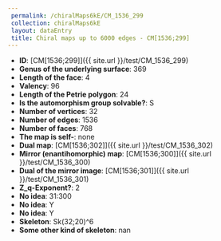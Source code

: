 ```yaml
--- 
 permalink: /chiralMaps6kE/CM_1536_299 
 collection: chiralMaps6kE
 layout: dataEntry
 title: Chiral maps up to 6000 edges - CM[1536;299]
---
```


- **ID**: [CM[1536;299]]({{ site.url }}/test/CM_1536_299)
- **Genus of the underlying surface**: 369
- **Length of the face**: 4
- **Valency**: 96
- **Length of the Petrie polygon**: 24
- **Is the automorphism group solvable?**: S
- **Number of vertices**: 32
- **Number of edges**: 1536
- **Number of faces**: 768
- **The map is self-**: none
- **Dual map**: [CM[1536;302]]({{ site.url }}/test/CM_1536_302)
- **Mirror (enantihomorphic) map**: [CM[1536;300]]({{ site.url }}/test/CM_1536_300)
- **Dual of the mirror image**: [CM[1536;301]]({{ site.url }}/test/CM_1536_301)
- **Z_q-Exponent?**: 2
- **No idea**:  31:300
- **No idea**: Y
- **No idea**: Y
- **Skeleton**: Sk(32;20)^6
- **Some other kind of skeleton**: nan
